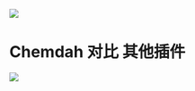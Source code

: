 ![](https://i.loli.net/2021/02/03/FBrgWYhtn8VwNlc.png)

# Chemdah 对比 其他插件
![](https://i.loli.net/2021/04/02/AF2hJYk4sxCMUD9.png)